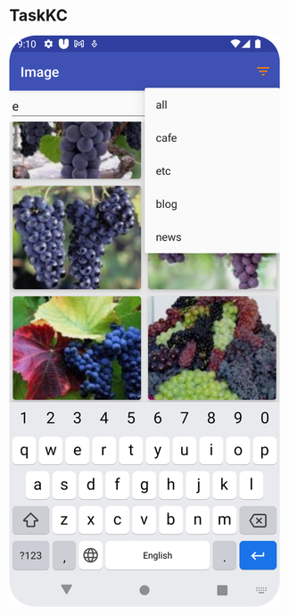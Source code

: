 # TaskKC


![Showcase](https://raw.githubusercontent.com/kkeman/TaskKC/master/img/KC.png?token=GHSAT0AAAAAABSX6YYEOTZ26QID2Z5HYU3WYTGTLGQ)
